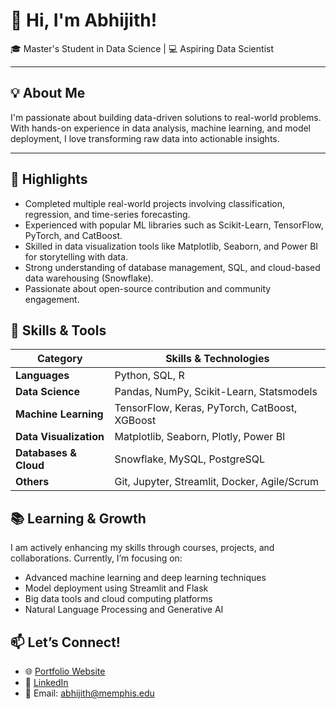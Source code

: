 
# 👋 Hi, I'm Abhijith!

🎓 Master's Student in Data Science | 💻 Aspiring Data Scientist   

---

## 💡 About Me
I'm passionate about building data-driven solutions to real-world problems. With hands-on experience in data analysis, machine learning, and model deployment, I love transforming raw data into actionable insights.

---

## 🌟 Highlights
- Completed multiple real-world projects involving classification, regression, and time-series forecasting.  
- Experienced with popular ML libraries such as Scikit-Learn, TensorFlow, PyTorch, and CatBoost.  
- Skilled in data visualization tools like Matplotlib, Seaborn, and Power BI for storytelling with data.  
- Strong understanding of database management, SQL, and cloud-based data warehousing (Snowflake).  
- Passionate about open-source contribution and community engagement.  


## 🚀 Skills & Tools

| Category              | Skills & Technologies                              |
|-----------------------|----------------------------------------------------|
| **Languages**         | Python, SQL, R                                     |
| **Data Science**      | Pandas, NumPy, Scikit-Learn, Statsmodels           |
| **Machine Learning**  | TensorFlow, Keras, PyTorch, CatBoost, XGBoost      |
| **Data Visualization**| Matplotlib, Seaborn, Plotly, Power BI              |
| **Databases & Cloud** | Snowflake, MySQL, PostgreSQL                       |
| **Others**            | Git, Jupyter, Streamlit, Docker, Agile/Scrum       |

## 📚 Learning & Growth
I am actively enhancing my skills through courses, projects, and collaborations. Currently, I’m focusing on:
- Advanced machine learning and deep learning techniques  
- Model deployment using Streamlit and Flask  
- Big data tools and cloud computing platforms  
- Natural Language Processing and Generative AI

   
## 📫 Let’s Connect!
- 🌐 [Portfolio Website](https://fnuabhijith.github.io/Abhijith-Portfolio/)
- 💼 [LinkedIn](https://www.linkedin.com/in/fnuabhijith/)
- 📧 Email: abhijith@memphis.edu

